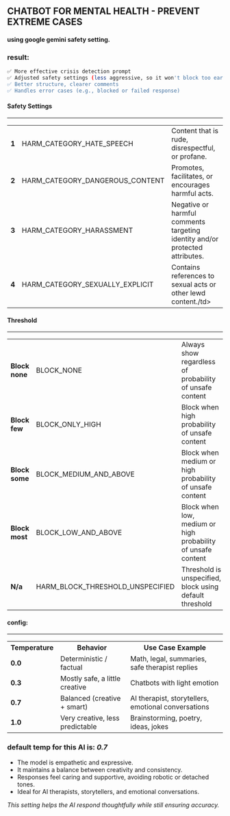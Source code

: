 ## CHATBOT FOR MENTAL HEALTH - PREVENT EXTREME CASES
#### using google gemini safety setting.

### result:

```bash
✅ More effective crisis detection prompt
✅ Adjusted safety settings (less aggressive, so it won't block too early)
✅ Better structure, clearer comments
✅ Handles error cases (e.g., blocked or failed response)
```
#### Safety Settings
<hr/>
<table>
  <tr>
    <td><strong>1</strong></td>
    <td>HARM_CATEGORY_HATE_SPEECH</td>
    <td>Content that is rude, disrespectful, or profane.</td>
  </tr>
  <tr>
    <td><strong>2</strong></td>
    <td>HARM_CATEGORY_DANGEROUS_CONTENT</td>
    <td>Promotes, facilitates, or encourages harmful acts.</td>
  </tr>
  <tr>
    <td><strong>3</strong></td>
    <td>HARM_CATEGORY_HARASSMENT</td>
    <td>Negative or harmful comments targeting identity and/or protected attributes.</td>
  </tr>
  <tr>
    <td><strong>4</strong></td>
    <td>HARM_CATEGORY_SEXUALLY_EXPLICIT</td>
    <td>	Contains references to sexual acts or other lewd content./td>
  </tr>
</table>

#### Threshold
<hr/>
<table>
  <tr>
    <td><strong>Block none</strong></td>
    <td>BLOCK_NONE</td>
    <td>Always show regardless of probability of unsafe content</td>
  </tr>
  <tr>
    <td><strong>Block few</strong></td>
    <td>BLOCK_ONLY_HIGH</td>
    <td>Block when high probability of unsafe content</td>
  </tr>
  <tr>
    <td><strong>Block some</strong></td>
    <td>BLOCK_MEDIUM_AND_ABOVE</td>
    <td>Block when medium or high probability of unsafe content</td>
  </tr>
  <tr>
    <td><strong>Block most</strong></td>
    <td>BLOCK_LOW_AND_ABOVE</td>
    <td>	Block when low, medium or high probability of unsafe content</td>
  </tr>
  <tr>
    <td><strong>N/a</strong></td>
    <td>HARM_BLOCK_THRESHOLD_UNSPECIFIED</td>
    <td>Threshold is unspecified, block using default threshold</td>
  </tr>
</table>

#### config:
<hr/>
<table>
  <tr>
    <th>Temperature</th>
    <th>Behavior</th>
    <th>Use Case Example</th>
  </tr>
  <tr>
    <td><strong>0.0</strong></td>
    <td>Deterministic / factual</td>
    <td>Math, legal, summaries, safe therapist replies</td>
  </tr>
  <tr>
    <td><strong>0.3</strong></td>
    <td>Mostly safe, a little creative</td>
    <td>Chatbots with light emotion</td>
  </tr>
  <tr>
    <td><strong>0.7</strong></td>
    <td>Balanced (creative + smart)</td>
    <td>AI therapist, storytellers, emotional conversations</td>
  </tr>
  <tr>
    <td><strong>1.0</strong></td>
    <td>Very creative, less predictable</td>
    <td>Brainstorming, poetry, ideas, jokes</td>
  </tr>
</table>

### default temp for this AI is: _0.7_

- The model is empathetic and expressive.
- It maintains a balance between creativity and consistency.
- Responses feel caring and supportive, avoiding robotic or detached tones.
- Ideal for AI therapists, storytellers, and emotional conversations.

_This setting helps the AI respond thoughtfully while still ensuring accuracy._
